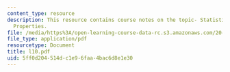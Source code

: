 ```yaml
---
content_type: resource
description: This resource contains course notes on the topic- Statistical Mechanical
  Properties.
file: /media/https%3A/open-learning-course-data-rc.s3.amazonaws.com/20-482j-foundations-of-algorithms-and-computational-techniques-in-systems-biology-spring-2006/5ff0d204514dc1e96faa4bac6d8e1e30_l10.pdf
file_type: application/pdf
resourcetype: Document
title: l10.pdf
uid: 5ff0d204-514d-c1e9-6faa-4bac6d8e1e30
---
```

